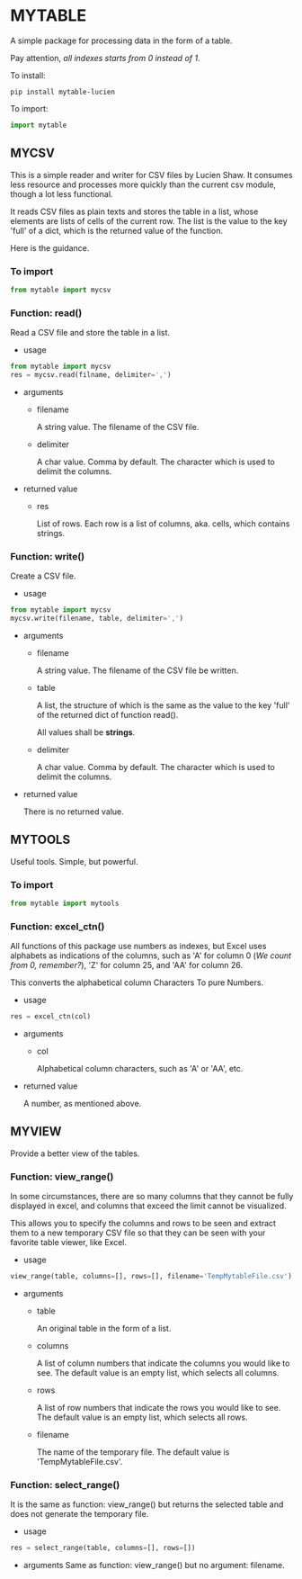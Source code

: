 # MYTABLE
A simple package for processing data in the form of a table.

Pay attention, *all indexes starts from 0 instead of 1*.

To install:
```shell
pip install mytable-lucien
```
To import:
```python
import mytable
```
## MYCSV
This is a simple reader and writer for CSV files by Lucien Shaw.
It consumes less resource and processes more quickly than the current csv module, though a lot less functional.

It reads CSV files as plain texts and stores the table in a list, whose elements are lists of cells of the current row. The list is the value to the key 'full' of a dict, which is the returned value of the function.

Here is the guidance.
### To import
```python
from mytable import mycsv
```
### Function: read()
Read a CSV file and store the table in a list.
- usage
```python
from mytable import mycsv
res = mycsv.read(filname, delimiter=',')
```
- arguments
  - filename
  
    A string value. The filename of the CSV file.
  - delimiter
  
    A char value. Comma by default. The character which is used to delimit the columns.
- returned value
  - res
      
    List of rows. Each row is a list of columns, aka. cells, which contains strings. 
### Function: write()
Create a CSV file.
- usage
```python
from mytable import mycsv
mycsv.write(filename, table, delimiter=',')
```
- arguments
  - filename
    
    A string value. The filename of the CSV file be written.
  - table
  
    A list, the structure of which is the same as the value to the key 'full' of the returned dict of function read().
    
    All values shall be **strings**.
  - delimiter
  
    A char value. Comma by default. The character which is used to delimit the columns.
- returned value

  There is no returned value.
## MYTOOLS
Useful tools. Simple, but powerful.
### To import
```python
from mytable import mytools
```
### Function: excel_ctn()
All functions of this package use numbers as indexes, but Excel uses alphabets as indications of the columns, such as 'A' for column 0 (*We count from 0, remember?*), 'Z' for column 25, and 'AA' for column 26.

This converts the alphabetical column Characters To pure Numbers.
- usage
```python
res = excel_ctn(col)
```
- arguments
  - col

    Alphabetical column characters, such as 'A' or 'AA', etc.
- returned value
  
  A number, as mentioned above.
## MYVIEW
Provide a better view of the tables.
### Function: view_range()
In some circumstances, there are so many columns that they cannot be fully displayed in excel, and columns that exceed the limit cannot be visualized.

This allows you to specify the columns and rows to be seen and extract them to a new temporary CSV file so that they can be seen with your favorite table viewer, like Excel.
- usage
```python
view_range(table, columns=[], rows=[], filename='TempMytableFile.csv')
```
- arguments
  - table

    An original table in the form of a list.
  - columns
  
    A list of column numbers that indicate the columns you would like to see. The default value is an empty list, which selects all columns.
  - rows

    A list of row numbers that indicate the rows you would like to see. The default value is an empty list, which selects all rows.
  - filename

    The name of the temporary file. The default value is 'TempMytableFile.csv'.
### Function: select_range()
It is the same as function: view_range() but returns the selected table and does not generate the temporary file.
- usage
```python
res = select_range(table, columns=[], rows=[])
```
- arguments
Same as function: view_range() but no argument: filename.